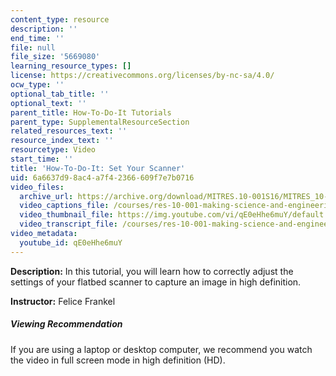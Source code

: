 ```yaml
---
content_type: resource
description: ''
end_time: ''
file: null
file_size: '5669080'
learning_resource_types: []
license: https://creativecommons.org/licenses/by-nc-sa/4.0/
ocw_type: ''
optional_tab_title: ''
optional_text: ''
parent_title: How-To-Do-It Tutorials
parent_type: SupplementalResourceSection
related_resources_text: ''
resource_index_text: ''
resourcetype: Video
start_time: ''
title: 'How-To-Do-It: Set Your Scanner'
uid: 6a6637d9-8ac4-a7f4-2366-609f7e7b0716
video_files:
  archive_url: https://archive.org/download/MITRES.10-001S16/MITRES_10-001S16_Track40_300k.mp4
  video_captions_file: /courses/res-10-001-making-science-and-engineering-pictures-a-practical-guide-to-presenting-your-work-spring-2016/14391f2929d65b5c8ad558d38324373b_qE0eHhe6muY.vtt
  video_thumbnail_file: https://img.youtube.com/vi/qE0eHhe6muY/default.jpg
  video_transcript_file: /courses/res-10-001-making-science-and-engineering-pictures-a-practical-guide-to-presenting-your-work-spring-2016/bc64a403d5d06e8e7912f464d45e2826_qE0eHhe6muY.pdf
video_metadata:
  youtube_id: qE0eHhe6muY
---
```


**Description:** In this tutorial, you will learn how to correctly adjust the settings of your flatbed scanner to capture an image in high definition.

**Instructor:** Felice Frankel

##### Viewing Recommendation

If you are using a laptop or desktop computer, we recommend you watch the video in full screen mode in high definition (HD).

